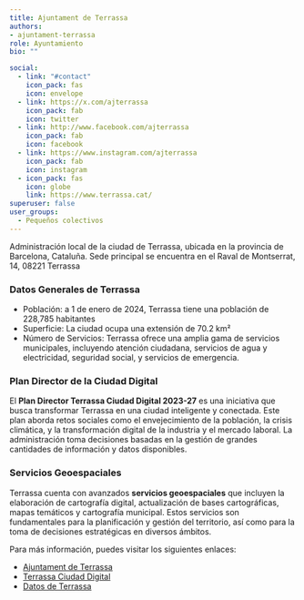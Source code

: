 ```yaml
---
title: Ajuntament de Terrassa
authors:
- ajuntament-terrassa
role: Ayuntamiento
bio: ""

social:
  - link: "#contact"
    icon_pack: fas
    icon: envelope
  - link: https://x.com/ajterrassa
    icon_pack: fab
    icon: twitter
  - link: http://www.facebook.com/ajterrassa
    icon_pack: fab
    icon: facebook
  - link: https://www.instagram.com/ajterrassa
    icon_pack: fab
    icon: instagram
  - icon_pack: fas
    icon: globe
    link: https://www.terrassa.cat/
superuser: false
user_groups:
  - Pequeños colectivos
---
```


Administración local de la ciudad de Terrassa, ubicada en la provincia de Barcelona, Cataluña.
Sede principal se encuentra en el Raval de Montserrat, 14, 08221 Terrassa

### Datos Generales de Terrassa

- Población: a 1 de enero de 2024, Terrassa tiene una población de  228,785 habitantes
- Superficie: La ciudad ocupa una extensión de  70.2 km²
- Número de Servicios: Terrassa ofrece una amplia gama de servicios municipales, incluyendo atención ciudadana, servicios de agua y electricidad, seguridad social, y servicios de emergencia.

### Plan Director de la Ciudad Digital

El **Plan Director Terrassa Ciudad Digital 2023-27** es una iniciativa que busca transformar Terrassa en una ciudad inteligente y conectada. Este plan aborda retos sociales como el envejecimiento de la población, la crisis climática, y la transformación digital de la industria y el mercado laboral. La administración toma decisiones basadas en la gestión de grandes cantidades de información y datos disponibles.

### Servicios Geoespaciales

Terrassa cuenta con avanzados **servicios geoespaciales** que incluyen la elaboración de cartografía digital, actualización de bases cartográficas, mapas temáticos y cartografía municipal. Estos servicios son fundamentales para la planificación y gestión del territorio, así como para la toma de decisiones estratégicas en diversos ámbitos.


Para más información, puedes visitar los siguientes enlaces:

- [Ajuntament de Terrassa](https://terrassa.cat)
- [Terrassa Ciudad Digital](https://www.terrassa.cat/es/terrassa-ciutat-digital)
- [Datos de Terrassa](https://xifres.terrassa.cat/xifres.php)
